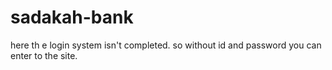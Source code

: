 # sadakah-bank
here th e login system isn't completed. so without id and password you can enter to the site.
